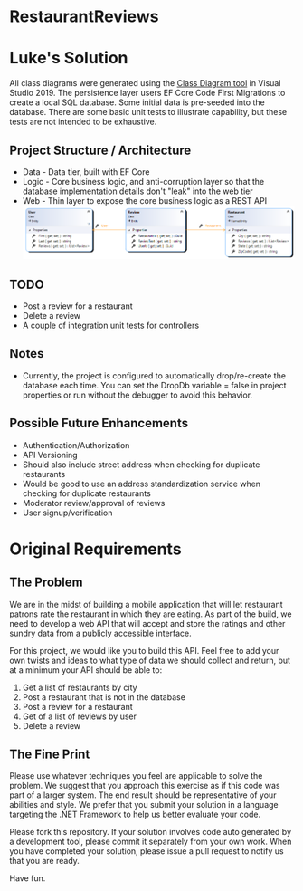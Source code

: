 RestaurantReviews
=================

# Luke's Solution

All class diagrams were generated using the [Class Diagram tool](https://docs.microsoft.com/en-us/visualstudio/ide/class-designer/how-to-add-class-diagrams-to-projects?view=vs-2019) in Visual Studio 2019.  The persistence layer users EF Core Code First Migrations to create a local SQL database.  Some initial data is pre-seeded into the database.  There are some basic unit tests to illustrate capability, but these tests are not intended to be exhaustive.

## Project Structure / Architecture
- Data - Data tier, built with EF Core
- Logic - Core business logic, and anti-corruption layer so that the database implementation details don't "leak" into the web tier
- Web - Thin layer to expose the core business logic as a REST API
![](./diagrams/Entities.png)

## TODO
- Post a review for a restaurant
- Delete a review
- A couple of integration unit tests for controllers

## Notes
- Currently, the project is configured to automatically drop/re-create the database each time.  You can set the DropDb variable = false in project properties or run without the debugger to avoid this behavior.

## Possible Future Enhancements
- Authentication/Authorization
- API Versioning
- Should also include street address when checking for duplicate restaurants
- Would be good to use an address standardization service when checking for duplicate restaurants
- Moderator review/approval of reviews
- User signup/verification

# Original Requirements
The Problem
--------------
We are in the midst of building a mobile application that will let restaurant patrons rate the restaurant in which they are eating. As part of the build, we need to develop a web API that will accept and store the ratings and other sundry data from a publicly accessible interface. 

For this project, we would like you to build this API. Feel free to add your own twists and ideas to what type of data we should collect and return, but at a minimum your API should be able to:

1. Get a list of restaurants by city
2. Post a restaurant that is not in the database
3. Post a review for a restaurant
4. Get of a list of reviews by user
5. Delete a review

The Fine Print
--------------
Please use whatever techniques you feel are applicable to solve the problem. We suggest that you approach this exercise as if this code was part of a larger system. The end result should be representative of your abilities and style.  We prefer that you submit your solution in a language targeting the .NET Framework to help us better evaluate your code.

Please fork this repository. If your solution involves code auto generated by a development  tool, please commit it separately from your own work.  When you have completed your solution, please issue a pull request to notify us that you are ready.

Have fun.
